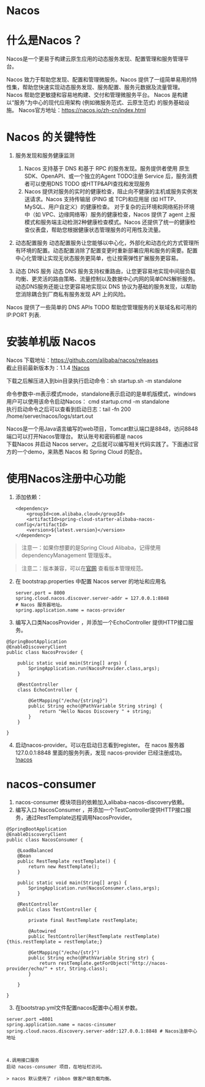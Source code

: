 
# Nacos



# 什么是Nacos？

Nacos是一个更易于构建云原生应用的动态服务发现、配置管理和服务管理平台。  

Nacos 致力于帮助您发现、配置和管理微服务。Nacos 提供了一组简单易用的特性集，帮助您快速实现动态服务发现、服务配置、服务元数据及流量管理。  
Nacos 帮助您更敏捷和容易地构建、交付和管理微服务平台。 Nacos 是构建以“服务”为中心的现代应用架构 (例如微服务范式、云原生范式) 的服务基础设施。
Nacos官方地址：https://nacos.io/zh-cn/index.html 

# Nacos 的关键特性
1. 服务发现和服务健康监测
    1. Nacos 支持基于 DNS 和基于 RPC 的服务发现。服务提供者使用 原生SDK、OpenAPI、或一个独立的Agent TODO注册 Service 后，服务消费者可以使用DNS TODO 或HTTP&API查找和发现服务
    2. Nacos 提供对服务的实时的健康检查，阻止向不健康的主机或服务实例发送请求。Nacos 支持传输层 (PING 或 TCP)和应用层 (如 HTTP、MySQL、用户自定义）的健康检查。 对于复杂的云环境和网络拓扑环境中（如 VPC、边缘网络等）服务的健康检查，Nacos 提供了 agent 上报模式和服务端主动检测2种健康检查模式。Nacos 还提供了统一的健康检查仪表盘，帮助您根据健康状态管理服务的可用性及流量。

2. 动态配置服务
动态配置服务让您能够以中心化，外部化和动态化的方式管理所有环境的配置。动态配置消除了配置变更时重新部署应用和服务的需要。配置中心化管理让实现无状态服务更简单，也让按需弹性扩展服务更容易。

3. 动态 DNS 服务
动态 DNS 服务支持权重路由，让您更容易地实现中间层负载均衡、更灵活的路由策略、流量控制以及数据中心内网的简单DNS解析服务。动态DNS服务还能让您更容易地实现以 DNS 协议为基础的服务发现，以帮助您消除耦合到厂商私有服务发现 API 上的风险。

Nacos 提供了一些简单的 DNS APIs TODO 帮助您管理服务的关联域名和可用的 IP:PORT 列表.

# 安装单机版 Nacos
Nacos 下载地址：https://github.com/alibaba/nacos/releases  
截止目前最新版本为：1.1.4
[!Nacos](../../img/Nacos.png)

下载之后解压进入到bin目录执行启动命令：sh startup.sh -m standalone  

命令参数中-m表示模式mode，standalone表示启动的是单机版模式，windows用户可以使用该命令启动Nacos： cmd startup.cmd -m standalone  
执行启动命令之后可以查看到启动日志：tail -fn 200 /home/server/nacos/logs/start.out


Nacos是一个用Java语言编写的web项目，Tomcat默认端口是8848，访问8848端口可以打开Nacos管理台。  默认账号和密码都是 nacos   
下载Nacos 并启动 Nacos server。之后就可以编写相关代码实践了。下面通过官方的一个demo，来熟悉 Nacos 和 Spring Cloud 的配合。

# 使用Nacos注册中心功能



1. 添加依赖：

    ```
    <dependency>
        <groupId>com.alibaba.cloud</groupId>
        <artifactId>spring-cloud-starter-alibaba-nacos-config</artifactId>
        <version>${latest.version}</version>
    </dependency>
    ```
  > 注意一：如果你想要的是Spring Cloud Alibaba，记得使用 dependencyManagement 管理版本。

  > 注意二：版本兼容，可以在[官网](https://github.com/alibaba/spring-cloud-alibaba/wiki/%E7%89%88%E6%9C%AC%E8%AF%B4%E6%98%8E) 查看版本管理规范。  


2. 在 bootstrap.properties 中配置 Nacos server 的地址和应用名  
    ```
    server.port = 8000
    spring.cloud.nacos.discover.server-addr = 127.0.0.1:8848
    # Nacos 服务器地址。
    spring.application.name = nacos-provider
    ```


3. 编写入口类NacosProvider ，并添加一个EchoController 提供HTTP接口服务。

```
@SpringBootApplication
@EnableDiscoveryClient
public class NacosProvider {

    public static void main(String[] args) {
        SpringApplication.run(NacosProvider.class,args);
    }

    @RestController
    class EchoController {

        @GetMapping("/echo/{string}")
        public String echo(@PathVariable String string) {
            return "Hello Nacos Discovery " + string;
        }
    }

}

```
4. 启动nacos-provider。可以在启动日志看到register。
在 nacos 服务器 127.0.0.1:8848 里面的服务列表，发现
nacos-provider 已经注册成功。  
[!nacos](../../img/nacos-2.png)

# nacos-consumer

1. nacos-consumer 模块项目的依赖加入alibaba-nacos-discovery依赖。
2. 编写入口 NacosConsumer ，并添加一个TestController提供HTTP接口服务，通过RestTemplate远程调用NacosProvider。
```
@SpringBootApplication
@EnableDiscoveryClient
public class NacosConsumer {

    @LoadBalanced
    @Bean
    public RestTemplate restTemplate() {
        return new RestTemplate();
    }

    public static void main(String[] args) {
        SpringApplication.run(NacosConsumer.class,args);
    }

    @RestController
    public class TestController {

        private final RestTemplate restTemplate;

        @Autowired
        public TestController(RestTemplate restTemplate) {this.restTemplate = restTemplate;}

        @GetMapping("/echo/{str}")
        public String echo(@PathVariable String str) {
            return restTemplate.getForObject("http://nacos-provider/echo/" + str, String.class);
        }

    }

}
```
3. 在bootstrap.yml文件配置nacos配置中心相关参数。
```
server.port =8001
spring.application.name = nacos-cinsumer
spring.cloud.nacos.discovery.server-addr:127.0.0.1:8848 # Nacos注册中心地址



4.调用接口服务
启动 nacos-consumer 项目，在地址栏访问。

> nacos 默认使用了 ribbon 做客户端负载均衡。